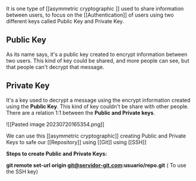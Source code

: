 It is one type of [[asymmetric cryptographic ]] used to share information between users,  to focus on the [[Authentication]] of users using two different keys called Public Key and Private Key.

## Public Key

As its name says, it's a public key created to encrypt information between two users. This kind of key could be shared, and more people can see, but that people can't decrypt that message.

## Private Key 

It's a key used to decrypt a message using the encrypt information created using the **Public Key**. This kind of key couldn't be share with other people. There are a relation 1:1 between the **Public and Private keys**.

![[Pasted image 20230720165354.png]]


We can use this [[asymmetric cryptographic]] creating Public and Private Keys to safe our [[Repository]] using [[Git]] using [[SSH]]

**Steps to create Public and Private Keys:**

**git remote set-url origin git@servidor-git.com:usuario/repo.git** ( To use the SSH key)
